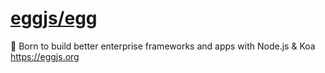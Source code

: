 # [eggjs/egg](https://github.com/eggjs/egg)

🥚 Born to build better enterprise frameworks and apps with Node.js & Koa https://eggjs.org
